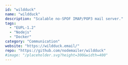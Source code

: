 ```yaml
---
id: "wildduck"
name: "wildduck"
description: "Scalable no-SPOF IMAP/POP3 mail server."
tags:
  - "EUPL-1.2"
  - "Nodejs"
  - "Docker"
category: "Communication"
website: "https://wildduck.email/"
repo: "https://github.com/nodemailer/wildduck"
#image: "/placeholder.svg?height=300&width=400"
---
```


